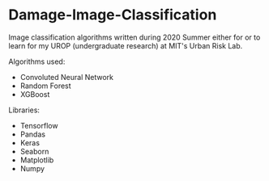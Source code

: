 # Damage-Image-Classification
Image classification algorithms written during 2020 Summer either for or to learn for my UROP (undergraduate research) at MIT's Urban Risk Lab. 

Algorithms used:
- Convoluted Neural Network
- Random Forest
- XGBoost

Libraries: 
- Tensorflow
- Pandas
- Keras
- Seaborn
- Matplotlib
- Numpy
